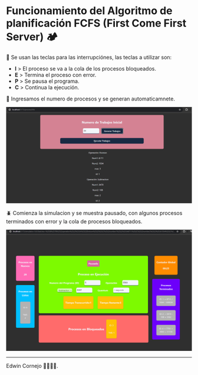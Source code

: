 # Funcionamiento del Algoritmo de planificación FCFS (First Come First Server) 🏕️

🦎 Se usan las teclas para las interrupciónes,
las teclas a utilizar son:

- **I** > El proceso se va a la cola de los procesos bloqueados.
- **E** > Termina el proceso con error.
- **P** > Se pausa el programa.
- **C** > Continua la ejecución.

🍃 Ingresamos el numero de procesos y se generan automaticamnete.

![inicio](../assets/fcfs(1).png)

🪲 Comienza la simulacion y se muestra pausado, con algunos procesos terminados con error y la cola de procesos bloqueados.

![inicio](../assets/fcfs(2).png)


-------------------------------------

Edwin Cornejo 👨🏻‍💻💚.